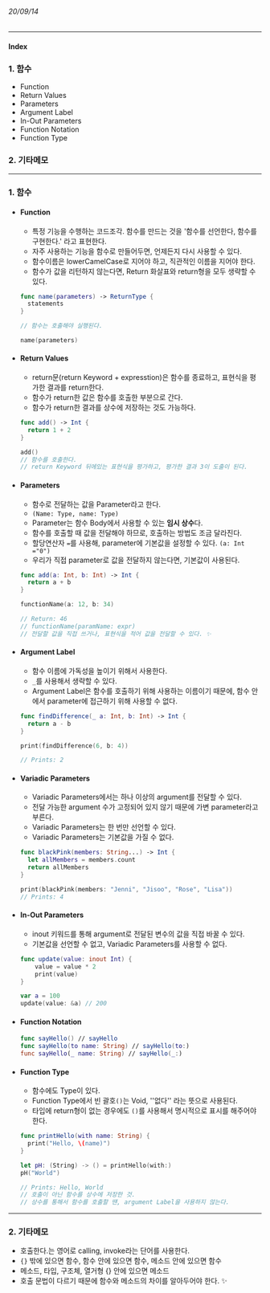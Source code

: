 ###### 20/09/14

------



#### Index

### **1.  함수**

-  Function
-  Return Values
-  Parameters
-  Argument Label
-  In-Out Parameters
-  Function Notation
-  Function Type



### **2.  기타메모**



------



### **1.  함수**

- #### Function

  - 특정 기능을 수행하는 코드조각. 함수를 만드는 것을 '함수를 선언한다, 함수를 구현한다.' 라고 표현한다.
  - 자주 사용하는 기능을 함수로 만들어두면, 언제든지 다시 사용할 수 있다.
  - 함수이름은 lowerCamelCase로 지어야 하고, 직관적인 이름을 지어야 한다.
  - 함수가 값을 리턴하지 않는다면, Return 화살표와 return형을 모두 생략할 수 있다.
  
  
  ```swift
  func name(parameters) -> ReturnType {
    statements
  }
  
  // 함수는 호출해야 실행된다.
  
  name(parameters)
  ```




- #### Return Values

  - return문(return Keyword + expresstion)은 함수를 종료하고, 표현식을 평가한 결과를 return한다.
  - 함수가 return한 값은 함수를 호출한 부분으로 간다.
  - 함수가 return한 결과를 상수에 저장하는 것도 가능하다.
  
  
  ```swift
  func add() -> Int {
  	return 1 + 2 
  }
  
  add()
  // 함수를 호출한다.
  // return Keyword 뒤에있는 표현식을 평가하고, 평가한 결과 3이 도출이 된다.
  ```




- #### Parameters

  - 함수로 전달하는 값을 Parameter라고 한다.
  - `(Name: Type, name: Type)`
  - Parameter는 함수 Body에서 사용할 수 있는 **임시 상수**다.
  - 함수를 호출할 때 값을 전달해야 하므로, 호출하는 방법도 조금 달라진다.
  - 할당연산자 `=`를 사용해, parameter에 기본값을 설정할 수 있다. `(a: Int ="0")`
  - 우리가 직접 parameter로 값을 전달하지 않는다면, 기본값이 사용된다.
  
  
  ```swift
  func add(a: Int, b: Int) -> Int {
  	return a + b
  }
  
  functionName(a: 12, b: 34)
  
  // Return: 46
  // functionName(paramName: expr)
  // 전달할 값을 직접 쓰거나, 표현식을 적어 값을 전달할 수 있다. ✨
  ```




- #### Argument Label

  - 함수 이름에 가독성을 높이기 위해서 사용한다.
  - `_`를 사용해서 생략할 수 있다.
  - Argument Label은 함수를 호출하기 위해 사용하는 이름이기 때문에, 함수 안에서 parameter에 접근하기 위해 사용할 수 없다.
  
  
  ```swift
  func findDifference(_ a: Int, b: Int) -> Int {
    return a - b
  }
  
  print(findDifference(6, b: 4))
  
  // Prints: 2
  ```



- #### Variadic Parameters

  - Variadic Parameters에서는 하나 이상의 argument를 전달할 수 있다.
  - 전달 가능한 argument 수가 고정되어 있지 않기 때문에 가변 parameter라고 부른다.
  - Variadic Parameters는 한 번만 선언할 수 있다.
  - Variadic Parameters는 기본값을 가질 수 없다.
  
  
  ```swift
  func blackPink(members: String...) -> Int {
    let allMembers = members.count
    return allMembers
  }
  
  print(blackPink(members: "Jenni", "Jisoo", "Rose", "Lisa"))
  // Prints: 4
  ```



- #### In-Out Parameters

  - inout 키워드를 통해 argument로 전달된 변수의 값을 직접 바꿀 수 있다.
  - 기본값을 선언할 수 없고, Variadic Parameters를 사용할 수 없다.
  
  
  ```swift
  func update(value: inout Int) {
      value = value * 2
      print(value)
  }
  
  var a = 100
  update(value: &a) // 200
  ```

  

- #### Function Notation
    
    
  ```swift
  func sayHello() // sayHello
  func sayHello(to name: String) // sayHello(to:)
  func sayHello(_ name: String) // sayHello(_:)
  ```

   

- #### Function Type

  - 함수에도 Type이 있다.
  - Function Type에서 빈 괄호`()`는 Void, ''없다'' 라는 뜻으로 사용된다.
  - 타입에 return형이 없는 경우에도 `()`를 사용해서 명시적으로 표시를 해주어야 한다.
  
  
  ```swift
  func printHello(with name: String) {
    print("Hello, \(name)")
  }
  
  let pH: (String) -> () = printHello(with:)
  pH("World")
  
  // Prints: Hello, World
  // 호출이 아닌 함수를 상수에 저장한 것.
  // 상수를 통해서 함수를 호출할 땐, argument Label을 사용하지 않는다.
  ```

  



------



### **2.  기타메모**

- 호출한다.는 영어로 calling, invoke라는 단어를 사용한다. 
- `{}` 밖에 있으면 함수, 함수 안에 있으면 함수, 메소드 안에 있으면 함수
- 메소드, 타입, 구조체, 열거형 {} 안에 있으면 메소드
- 호출 문법이 다르기 때문에 함수와 메소드의 차이를 알아두어야 한다. ✨
